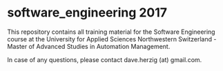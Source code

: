 # software_engineering 2017
This repository contains all training material for the Software Engineering course at the University for Applied Sciences Northwestern Switzerland - Master of Advanced Studies in Automation Management.

In case of any questions, please contact dave.herzig (at) gmail.com.
